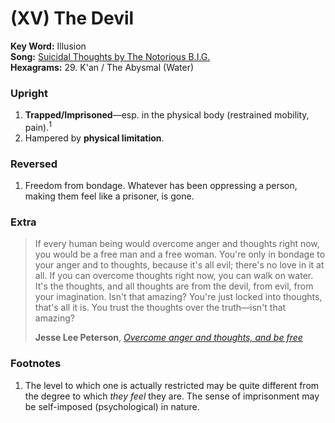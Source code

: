 # (XV) The Devil 

**Key Word:** Illusion  
**Song:** [Suicidal Thoughts by The Notorious B.I.G.](https://www.youtube.com/watch?v=v1mKGlYL9jg)  
**Hexagrams:** 29. K'an / The Abysmal (Water)



### Upright

1) **Trapped/Imprisoned**—esp. in the physical body (restrained mobility, pain).<sup>1</sup>
2) Hampered by **physical limitation**.



### Reversed

1) Freedom from bondage. Whatever has been oppressing a person, making them feel like a prisoner, is gone.



### Extra

>If every human being would overcome anger and thoughts right now, you would be a free man and a free woman. You're only in bondage to your anger and to thoughts, because it's all evil; there's no love in it at all. If you can overcome thoughts right now, you can walk on water. It's the thoughts, and all thoughts are from the devil, from evil, from your imagination. Isn't that amazing? You're just locked into thoughts, that's all it is. You trust the thoughts over the truth—isn't that amazing? 
>
>**Jesse Lee Peterson**, [*Overcome anger and thoughts, and be free*](https://www.youtube.com/shorts/VDQxtyovPeg)



### Footnotes

1. The level to which one is actually restricted may be quite different from the degree to which *they feel* they are. The sense of imprisonment may be self-imposed (psychological) in nature.


